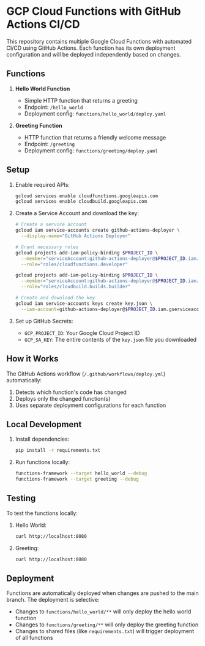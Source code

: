 # GCP Cloud Functions with GitHub Actions CI/CD

This repository contains multiple Google Cloud Functions with automated CI/CD using GitHub Actions. Each function has its own deployment configuration and will be deployed independently based on changes.

## Functions

1. **Hello World Function**
   - Simple HTTP function that returns a greeting
   - Endpoint: `/hello_world`
   - Deployment config: `functions/hello_world/deploy.yaml`

2. **Greeting Function**
   - HTTP function that returns a friendly welcome message
   - Endpoint: `/greeting`
   - Deployment config: `functions/greeting/deploy.yaml`

## Setup

1. Enable required APIs:
   ```bash
   gcloud services enable cloudfunctions.googleapis.com
   gcloud services enable cloudbuild.googleapis.com
   ```

2. Create a Service Account and download the key:
   ```bash
   # Create a service account
   gcloud iam service-accounts create github-actions-deployer \
     --display-name="GitHub Actions Deployer"

   # Grant necessary roles
   gcloud projects add-iam-policy-binding $PROJECT_ID \
     --member="serviceAccount:github-actions-deployer@$PROJECT_ID.iam.gserviceaccount.com" \
     --role="roles/cloudfunctions.developer"
   
   gcloud projects add-iam-policy-binding $PROJECT_ID \
     --member="serviceAccount:github-actions-deployer@$PROJECT_ID.iam.gserviceaccount.com" \
     --role="roles/cloudbuild.builds.builder"

   # Create and download the key
   gcloud iam service-accounts keys create key.json \
     --iam-account=github-actions-deployer@$PROJECT_ID.iam.gserviceaccount.com
   ```

3. Set up GitHub Secrets:
   - `GCP_PROJECT_ID`: Your Google Cloud Project ID
   - `GCP_SA_KEY`: The entire contents of the `key.json` file you downloaded

## How it Works

The GitHub Actions workflow (`/.github/workflows/deploy.yml`) automatically:
1. Detects which function's code has changed
2. Deploys only the changed function(s)
3. Uses separate deployment configurations for each function

## Local Development

1. Install dependencies:
   ```bash
   pip install -r requirements.txt
   ```

2. Run functions locally:
   ```bash
   functions-framework --target hello_world --debug
   functions-framework --target greeting --debug
   ```

## Testing

To test the functions locally:

1. Hello World:
   ```bash
   curl http://localhost:8080
   ```

2. Greeting:
   ```bash
   curl http://localhost:8080
   ```

## Deployment

Functions are automatically deployed when changes are pushed to the main branch. The deployment is selective:
- Changes to `functions/hello_world/**` will only deploy the hello world function
- Changes to `functions/greeting/**` will only deploy the greeting function
- Changes to shared files (like `requirements.txt`) will trigger deployment of all functions 